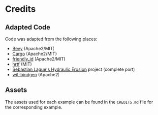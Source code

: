 # Credits

## Adapted Code

Code was adapted from the following places:

- [Bevy](https://crates.io/crates/bevy) (Apache2/MIT)
- [Cargo](https://github.com/rust-lang/cargo) (Apache2/MIT)
- [friendly_id](https://crates.io/crates/friendly_id) (Apache2/MIT)
- [hrtf](https://crates.io/crates/hrtf) (MIT)
- [Sebastian Lague's Hydraulic Erosion](https://github.com/SebLague/Hydraulic-Erosion) project (complete port)
- [wit-bindgen](https://github.com/bytecodealliance/wit-bindgen) (Apache2)

## Assets

The assets used for each example can be found in the `CREDITS.md` file for the corresponding example.
